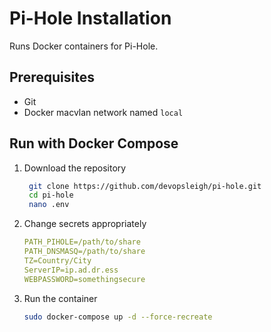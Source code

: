 # Pi-Hole Installation

Runs Docker containers for Pi-Hole.

## Prerequisites

- Git
- Docker macvlan network named `local`

## Run with Docker Compose

1. Download the repository

   ```sh
    git clone https://github.com/devopsleigh/pi-hole.git
    cd pi-hole
    nano .env
    ```

2. Change secrets appropriately

   ```yaml
   PATH_PIHOLE=/path/to/share
   PATH_DNSMASQ=/path/to/share
   TZ=Country/City
   ServerIP=ip.ad.dr.ess
   WEBPASSWORD=somethingsecure
   ```

3. Run the container

   ```sh
   sudo docker-compose up -d --force-recreate
   ```

